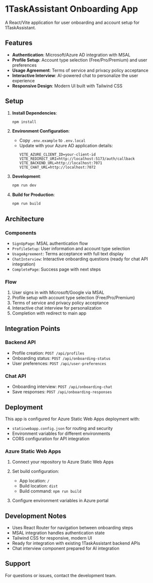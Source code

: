 # 1TaskAssistant Onboarding App

A React/Vite application for user onboarding and account setup for 1TaskAssistant.

## Features

- **Authentication**: Microsoft/Azure AD integration with MSAL
- **Profile Setup**: Account type selection (Free/Pro/Premium) and user preferences
- **Usage Agreement**: Terms of service and privacy policy acceptance
- **Interactive Interview**: AI-powered chat to personalize the user experience
- **Responsive Design**: Modern UI built with Tailwind CSS

## Setup

1. **Install Dependencies**:
   ```bash
   npm install
   ```

2. **Environment Configuration**:
   - Copy `.env.example` to `.env.local`
   - Update with your Azure AD application details:
     ```
     VITE_AZURE_CLIENT_ID=your-client-id
     VITE_REDIRECT_URI=http://localhost:5173/auth/callback
     VITE_BACKEND_URL=http://localhost:7071
     VITE_CHAT_URL=http://localhost:7072
     ```

3. **Development**:
   ```bash
   npm run dev
   ```

4. **Build for Production**:
   ```bash
   npm run build
   ```

## Architecture

### Components
- `SignUpPage`: MSAL authentication flow
- `ProfileSetup`: User information and account type selection
- `UsageAgreement`: Terms acceptance with full text display
- `ChatInterview`: Interactive onboarding questions (ready for chat API integration)
- `CompletePage`: Success page with next steps

### Flow
1. User signs in with Microsoft/Google via MSAL
2. Profile setup with account type selection (Free/Pro/Premium)
3. Terms of service and privacy policy acceptance
4. Interactive chat interview for personalization
5. Completion with redirect to main app

## Integration Points

### Backend API
- Profile creation: `POST /api/profiles`
- Onboarding status: `POST /api/onboarding-status`
- User preferences: `POST /api/user-preferences`

### Chat API
- Onboarding interview: `POST /api/onboarding-chat`
- Save responses: `POST /api/onboarding-responses`

## Deployment

This app is configured for Azure Static Web Apps deployment with:
- `staticwebapp.config.json` for routing and security
- Environment variables for different environments
- CORS configuration for API integration

### Azure Static Web Apps
1. Connect your repository to Azure Static Web Apps
2. Set build configuration:
   - App location: `/`
   - Build location: `dist`
   - Build command: `npm run build`

3. Configure environment variables in Azure portal

## Development Notes

- Uses React Router for navigation between onboarding steps
- MSAL integration handles authentication state
- Tailwind CSS for responsive, modern UI
- Ready for integration with existing 1TaskAssistant backend APIs
- Chat interview component prepared for AI integration

## Support

For questions or issues, contact the development team.
